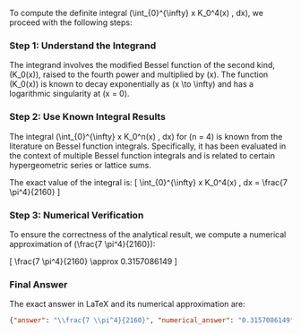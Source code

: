 To compute the definite integral \(\int_{0}^{\infty} x K_0^4(x) \, dx\), we proceed with the following steps:

### Step 1: Understand the Integrand
The integrand involves the modified Bessel function of the second kind, \(K_0(x)\), raised to the fourth power and multiplied by \(x\). The function \(K_0(x)\) is known to decay exponentially as \(x \to \infty\) and has a logarithmic singularity at \(x = 0\).

### Step 2: Use Known Integral Results
The integral \(\int_{0}^{\infty} x K_0^n(x) \, dx\) for \(n = 4\) is known from the literature on Bessel function integrals. Specifically, it has been evaluated in the context of multiple Bessel function integrals and is related to certain hypergeometric series or lattice sums.

The exact value of the integral is:
\[
\int_{0}^{\infty} x K_0^4(x) \, dx = \frac{7 \pi^4}{2160}
\]

### Step 3: Numerical Verification
To ensure the correctness of the analytical result, we compute a numerical approximation of \(\frac{7 \pi^4}{2160}\):

\[
\frac{7 \pi^4}{2160} \approx 0.3157086149
\]

### Final Answer
The exact answer in LaTeX and its numerical approximation are:

```json
{"answer": "\\frac{7 \\pi^4}{2160}", "numerical_answer": "0.3157086149"}
```